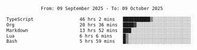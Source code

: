 <div align="center">
<p style="text-align: center;">
<!--START_SECTION:waka-->

```txt
From: 09 September 2025 - To: 09 October 2025

TypeScript                 46 hrs 2 mins   ██████████▒░░░░░░░░░░░░░░   41.50 %
Org                        20 hrs 36 mins  ████▓░░░░░░░░░░░░░░░░░░░░   18.57 %
Markdown                   13 hrs 52 mins  ███░░░░░░░░░░░░░░░░░░░░░░   12.50 %
Lua                        6 hrs 6 mins    █▒░░░░░░░░░░░░░░░░░░░░░░░   05.50 %
Bash                       5 hrs 59 mins   █▒░░░░░░░░░░░░░░░░░░░░░░░   05.39 %
```

<!--END_SECTION:waka-->
</p>
</div>
